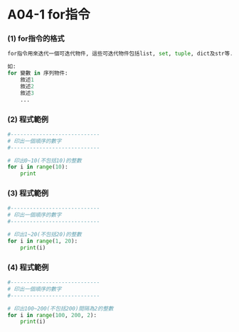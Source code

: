 # A04-1 for指令


### (1) for指令的格式
``` python
for指令用來迭代一個可迭代物件, 這些可迭代物件包括list, set, tuple, dict及str等.

如:
for 變數 in 序列物件:
    敘述1
    敘述2
    敘述3
    ...
```

### (2) 程式範例
``` python
#----------------------------
# 印出一個順序的數字
#----------------------------

# 印出0~10(不包括10)的整數
for i in range(10):
    print 
```


### (3) 程式範例
``` python
#----------------------------
# 印出一個順序的數字
#----------------------------

# 印出1~20(不包括20)的整數
for i in range(1, 20):
    print(i) 
```

### (4) 程式範例
``` python
#----------------------------
# 印出一個順序的數字
#----------------------------

# 印出100~200(不包括200)間隔為2的整數 
for i in range(100, 200, 2):
    print(i)  
```
